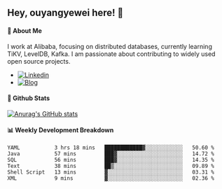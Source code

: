 ## Hey, ouyangyewei here! :wave:

#### :rocket: About Me
I work at Alibaba, focusing on distributed databases, currently learning TiKV, LevelDB, Kafka. I am passionate about contributing to widely used open source projects.

- [![Linkedin](https://img.shields.io/badge/LinkedIn-ouyangyewei-blue)](https://www.linkedin.com/in/ouyangyewei/)
- [![Blog](https://img.shields.io/badge/Blog-yeweiouyang-orange)](https://blog.csdn.net/yeweiouyang)

#### :star2: Github Stats
[![Anurag's GitHub stats](https://github-readme-stats.vercel.app/api?username=ouyangyewei&show_icons=true&cache_seconds=3600&theme=tokyonight)](https://github.com/anuraghazra/github-readme-stats)

#### :bar_chart: Weekly Development Breakdown
<!--START_SECTION:waka-->

```text
YAML           3 hrs 18 mins   ████████████▓░░░░░░░░░░░░   50.60 %
Java           57 mins         ███▓░░░░░░░░░░░░░░░░░░░░░   14.72 %
SQL            56 mins         ███▓░░░░░░░░░░░░░░░░░░░░░   14.35 %
Text           38 mins         ██▒░░░░░░░░░░░░░░░░░░░░░░   09.89 %
Shell Script   13 mins         ▓░░░░░░░░░░░░░░░░░░░░░░░░   03.31 %
XML            9 mins          ▓░░░░░░░░░░░░░░░░░░░░░░░░   02.36 %
```

<!--END_SECTION:waka-->

